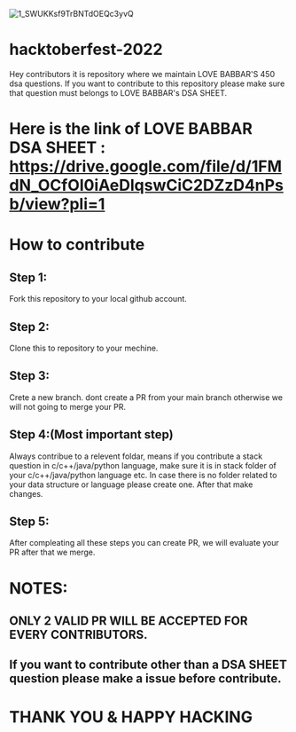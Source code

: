 ![1_SWUKKsf9TrBNTdOEQc3yvQ](https://user-images.githubusercontent.com/116619371/198190701-d341fd7d-9790-4b5f-aee5-26258fbf2f92.png)

# hacktoberfest-2022


Hey contributors it is repository where we maintain LOVE BABBAR'S 450 dsa questions. If you want to contribute to this repository please make sure that question must belongs to LOVE BABBAR's DSA SHEET. 

# Here is the link of LOVE BABBAR DSA SHEET :  https://drive.google.com/file/d/1FMdN_OCfOI0iAeDlqswCiC2DZzD4nPsb/view?pli=1


# How to contribute

## Step 1:

Fork this repository to your local github account.

## Step 2:

Clone this to repository to your mechine.

## Step 3:

Crete a new branch. dont create a PR from your main branch otherwise we will not going to merge your PR.

## Step 4:(Most important step)

Always contribue to a relevent foldar, means if you contribute a stack question in c/c++/java/python language, make sure it is in stack folder of your c/c++/java/python language etc. In case there is no folder related to your data structure or language please create one. After that make changes.

## Step 5:

After compleating all these steps you can create PR, we will evaluate your PR after that we merge.

# NOTES:

## ONLY 2 VALID PR WILL BE ACCEPTED FOR EVERY CONTRIBUTORS.
## If you want to contribute other than a DSA SHEET question please make a issue before contribute.

# THANK YOU & HAPPY HACKING
